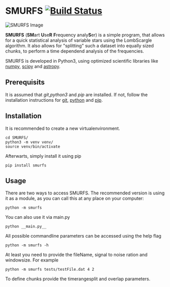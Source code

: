 # SMURFS [![Build Status](https://travis-ci.org/muma7490/SMURFS.svg?branch=master)](https://travis-ci.org/muma7490/SMURFS)
![SMURFS Image](https://i.imgur.com/wWe1q0y.png)

**SMURFS** (**SM**art **U**se**R** **F**requency analy**S**er) is a simple program, that allows for a quick statistical analysis of variable stars 
using the LombScargle algorithm. It also allows for "splitting" such a dataset into equally sized chunks, to perform a 
time dependend analysis of the frequencies.

SMURFS is developed in Python3, using optimized scientific libraries like [numpy](http://www.numpy.org/), 
[scipy](https://www.scipy.org/) and [astropy](http://www.astropy.org/).

## Prerequisits
It is assumed that *git*,*python3* and *pip* are installed. If not, follow the installation instructions for 
[git](https://git-scm.com/), [python](https://www.python.org/) and [pip](https://pip.pypa.io/en/stable/installing/).

## Installation
It is recommended to create a new virtualenvironment.
```
cd SMURFS/
python3 -m venv venv/
source venv/bin/activate
```
Afterwarts, simply install it using pip
```
pip install smurfs
```
## Usage
There are two ways to access SMURFS. The recommended version is using
it as a module, as you can call this at any place on your computer:
```
python -m smurfs
```

You can also use it via main.py
```
python __main.py__
```

All possible commandline parameters can be accessed using the help flag
```
python -m smurfs -h
```
At least you need to provide the fileName, signal to noise ration and windowsize. For example
```
python -m smurfs tests/testFile.dat 4 2
```
To define chunks provide the timerangesplit and overlap parameters.
